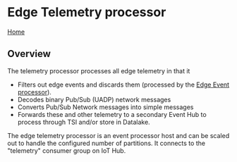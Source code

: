 # Edge Telemetry processor

[Home](readme.md)

## Overview

The telemetry processor processes all edge telemetry in that it

* Filters out edge events and discards them (processed by the [Edge Event processor](events.md)).
* Decodes binary Pub/Sub (UADP) network messages
* Converts Pub/Sub Network messages into simple messages 
* Forwards these and other telemetry to a secondary Event Hub to process through TSI and/or store in Datalake.

The edge telemetry processor is an event processor host and can be scaled out to handle the configured number of partitions.  It connects to the "telemetry" consumer group on IoT Hub.